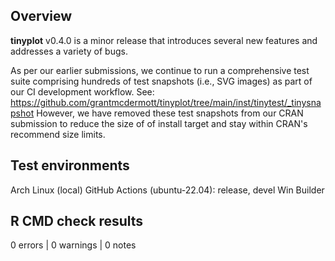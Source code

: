 ## Overview

**tinyplot** v0.4.0 is a minor release that introduces several new features
and addresses a variety of bugs.

As per our earlier submissions, we continue to run a comprehensive test suite
comprising hundreds of test snapshots (i.e., SVG images) as part of our CI
development workflow. See:
https://github.com/grantmcdermott/tinyplot/tree/main/inst/tinytest/_tinysnapshot
However, we have removed these test snapshots from our CRAN submission to reduce
the size of of install target and stay within CRAN's recommend size limits.

## Test environments
Arch Linux (local)
GitHub Actions (ubuntu-22.04): release, devel
Win Builder

## R CMD check results

0 errors | 0 warnings | 0 notes
